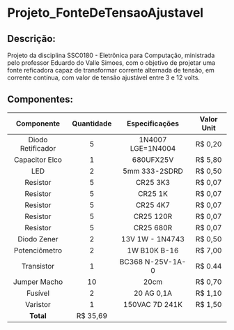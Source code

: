 # Projeto_FonteDeTensaoAjustavel
## Descrição:
Projeto da disciplina SSC0180 - Eletrônica para Computação, ministrada pelo professor Eduardo do Valle Simoes, com o objetivo de projetar uma
fonte reficadora capaz de transformar corrente alternada de tensão, em corrente contínua, com valor de tensão ajustável entre 3 e 12 volts.

## Componentes:

| Componente             |  Quantidade   | Especificações    | Valor Unit |
|:----------------------:|:-------------:|:-----------------:|:----------:|
| Diodo Retificador      | 5             | 1N4007 LGE=1N4004 | R$ 0,20    |
| Capacitor Elco         | 1             | 680UFX25V         | R$ 5,80    |
| LED                    | 2             | 5mm 333-2SDRD     | R$ 0,50    |
| Resistor               | 5             | CR25 3K3          | R$ 0,07    |
| Resistor               | 5             | CR25 1K           | R$ 0,07    |
| Resistor               | 5             | CR25 4K7          | R$ 0,07    |
| Resistor               | 5             | CR25 120R         | R$ 0,07    |
| Resistor               | 5             | CR25 680R         | R$ 0,07    |
| Diodo Zener            | 2             | 13V 1W - 1N4743   | R$ 0,50    |
| Potenciômetro          | 2             | 1W B10K B-16      | R$ 7,00    |
| Transistor             | 1             | BC368 N-25V-1A-0  | R$ 0.44    |
| Jumper Macho           | 10            | 20cm              | R$ 0,70    |
| Fusível                | 2             | 20 AG 0,1A        | R$ 1,10    |
| Varistor               | 1             | 150VAC 7D 241K    | R$ 1,50    |
|**Total**               |                        R$ 35,69                |




